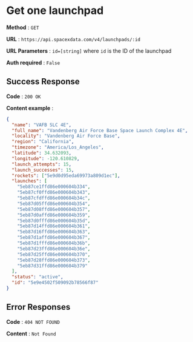 # Get one launchpad

**Method** : `GET`

**URL** : `https://api.spacexdata.com/v4/launchpads/:id`

**URL Parameters** : `id=[string]` where `id` is the ID of the launchpad

**Auth required** : `False`

## Success Response

**Code** : `200 OK`

**Content example** :

```json
{
  "name": "VAFB SLC 4E",
  "full_name": "Vandenberg Air Force Base Space Launch Complex 4E",
  "locality": "Vandenberg Air Force Base",
  "region": "California",
  "timezone": "America/Los_Angeles",
  "latitude": 34.632093,
  "longitude": -120.610829,
  "launch_attempts": 15,
  "launch_successes": 15,
  "rockets": ["5e9d0d95eda69973a809d1ec"],
  "launches": [
    "5eb87ce1ffd86e000604b334",
    "5eb87cf0ffd86e000604b343",
    "5eb87cfdffd86e000604b34c",
    "5eb87d05ffd86e000604b354",
    "5eb87d08ffd86e000604b357",
    "5eb87d0affd86e000604b359",
    "5eb87d0fffd86e000604b35d",
    "5eb87d14ffd86e000604b361",
    "5eb87d16ffd86e000604b363",
    "5eb87d1affd86e000604b367",
    "5eb87d1fffd86e000604b36b",
    "5eb87d23ffd86e000604b36e",
    "5eb87d25ffd86e000604b370",
    "5eb87d28ffd86e000604b373",
    "5eb87d31ffd86e000604b379"
  ],
  "status": "active",
  "id": "5e9e4502f509092b78566f87"
}
```

## Error Responses

**Code** : `404 NOT FOUND`

**Content** : `Not Found`
